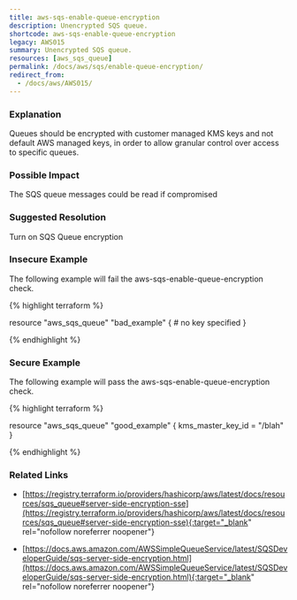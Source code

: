 ```yaml
---
title: aws-sqs-enable-queue-encryption
description: Unencrypted SQS queue.
shortcode: aws-sqs-enable-queue-encryption
legacy: AWS015
summary: Unencrypted SQS queue. 
resources: [aws_sqs_queue] 
permalink: /docs/aws/sqs/enable-queue-encryption/
redirect_from: 
  - /docs/aws/AWS015/
---
```


### Explanation


Queues should be encrypted with customer managed KMS keys and not default AWS managed keys, in order to allow granular control over access to specific queues.


### Possible Impact
The SQS queue messages could be read if compromised

### Suggested Resolution
Turn on SQS Queue encryption


### Insecure Example

The following example will fail the aws-sqs-enable-queue-encryption check.

{% highlight terraform %}

resource "aws_sqs_queue" "bad_example" {
	# no key specified
}

{% endhighlight %}



### Secure Example

The following example will pass the aws-sqs-enable-queue-encryption check.

{% highlight terraform %}

resource "aws_sqs_queue" "good_example" {
	kms_master_key_id = "/blah"
}

{% endhighlight %}



### Related Links


- [https://registry.terraform.io/providers/hashicorp/aws/latest/docs/resources/sqs_queue#server-side-encryption-sse](https://registry.terraform.io/providers/hashicorp/aws/latest/docs/resources/sqs_queue#server-side-encryption-sse){:target="_blank" rel="nofollow noreferrer noopener"}

- [https://docs.aws.amazon.com/AWSSimpleQueueService/latest/SQSDeveloperGuide/sqs-server-side-encryption.html](https://docs.aws.amazon.com/AWSSimpleQueueService/latest/SQSDeveloperGuide/sqs-server-side-encryption.html){:target="_blank" rel="nofollow noreferrer noopener"}


